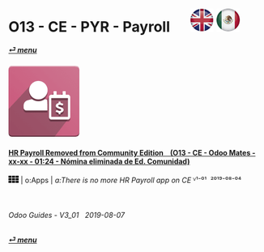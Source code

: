 # O13 - CE - PYR - Payroll &nbsp;&nbsp;&nbsp;&nbsp; [ ![en-uk](/doc/img/en-uk_flag_button_small.png)](/en-uk/o13/ce/pyr/en-uk-o13-ce-pyr-payroll-guides.md) [ ![es-mx](/doc/img/es-mx_flag_button_small.png)](/es-mx/o13/ce/pyr/es-mx-o13-ce-pyr-payroll-guides.md)
#### [_&#x23CE; menu_](/en-uk/o13/ce/en-uk-o13-ce-guides-menu.md)  
### ![pyr](/doc/img/hr_payroll.png)
[ⱽ¹²³⁴⁵⁶⁷⁸⁹⁰⁻]: # (ⱽ¹²³⁴⁵⁶⁷⁸⁹⁰⁻)

#### [HR Payroll Removed from Community Edition &nbsp;&nbsp; (O13 - CE - Odoo Mates - xx-xx - 01:24 - Nómina eliminada de Ed. Comunidad)](https://youtube.com/embed/ssrMiPrdbQQ?autoplay=1&start=0&end=0&rel=0)  
![apps](/doc/img/apps.png) | o:Apps | _a:There is no more HR Payroll app on CE_
ⱽ¹⁻⁰¹ &nbsp;²⁰¹⁹⁻⁰⁸⁻⁰⁴

<br>
	
###### Odoo Guides - V3_01 &nbsp; 2019-08-07  
**[_&#x23CE; menu_](/en-uk/o13/ce/en-uk-o13-ce-guides-menu.md)**  
